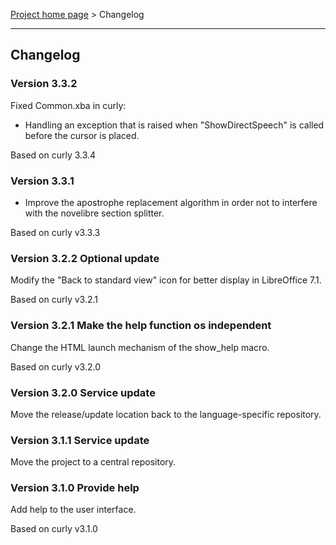 [Project home page](index) > Changelog

------------------------------------------------------------------------

## Changelog

### Version 3.3.2

Fixed Common.xba in curly:

- Handling an exception that is raised when "ShowDirectSpeech" is called before the cursor is placed.

Based on curly 3.3.4

### Version 3.3.1

- Improve the apostrophe replacement algorithm in order not to interfere with the novelibre section splitter.

Based on curly v3.3.3

### Version 3.2.2 Optional update

Modify the "Back to standard view" icon for better display in LibreOffice 7.1.

Based on curly v3.2.1

### Version 3.2.1 Make the help function os independent

Change the HTML launch mechanism of the show_help macro. 

Based on curly v3.2.0

### Version 3.2.0 Service update

Move the release/update location back to the language-specific repository.


### Version 3.1.1 Service update

Move the project to a central repository.


### Version 3.1.0 Provide help

Add help to the user interface. 

Based on curly v3.1.0
